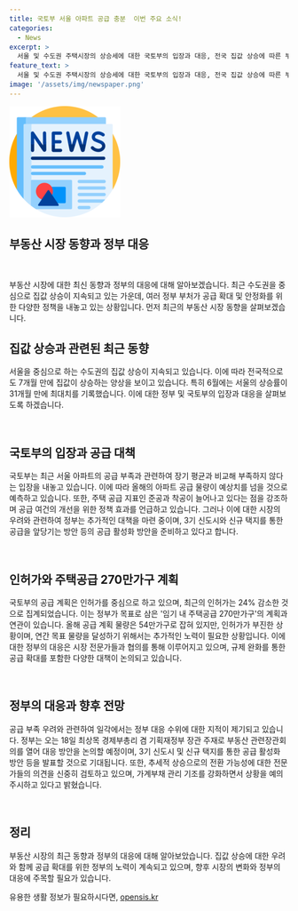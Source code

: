 ```yaml
---
title: 국토부 서울 아파트 공급 충분  이번 주요 소식!
categories:
  - News
excerpt: >
  서울 및 수도권 주택시장의 상승세에 대한 국토부의 입장과 대응, 전국 집값 상승에 따른 부동산 시장 동향, 그리고 규제 완화로 인한 주택 공급 확대를 통한 정부의 대응 등이 주요 내용으로 다루어졌습니다. 국토부는 주택 공급 실적이 상승하고 있다고 주장하며, 지난 12월 이후 7개월 만에 전국 집값이 상승 전환했다고 보도했습니다. 지난 12월 이후 하락세를 이어온 전국 집값이 상승 전환한 가운데 국토부는 서울 아파트 공급이 부족하지 않다는 입장을 강조하고 있습니다. 국토부는 3기 신도시와 신규 택지를 통한 공급을 앞당기는 방안 등 공급 활성화 방안을 준비 중이며, 이에 따른 대책을 발표할 것으로 보입니다.
feature_text: >
  서울 및 수도권 주택시장의 상승세에 대한 국토부의 입장과 대응, 전국 집값 상승에 따른 부동산 시장 동향, 그리고 규제 완화로 인한 주택 공급 확대를 통한 정부의 대응 등이 주요 내용으로 다루어졌습니다. 국토부는 주택 공급 실적이 상승하고 있다고 주장하며, 지난 12월 이후 7개월 만에 전국 집값이 상승 전환했다고 보도했습니다. 지난 12월 이후 하락세를 이어온 전국 집값이 상승 전환한 가운데 국토부는 서울 아파트 공급이 부족하지 않다는 입장을 강조하고 있습니다. 국토부는 3기 신도시와 신규 택지를 통한 공급을 앞당기는 방안 등 공급 활성화 방안을 준비 중이며, 이에 따른 대책을 발표할 것으로 보입니다.
image: '/assets/img/newspaper.png'
---
```


<p><img src="/assets/img/newspaper.png" alt="kimp 속보" /></p>

<h2 data-ke-size="size26">부동산 시장 동향과 정부 대응</h2>

<p data-ke-size="size16">&nbsp;</p>

<p>부동산 시장에 대한 최신 동향과 정부의 대응에 대해 알아보겠습니다. 최근 수도권을 중심으로 집값 상승이 지속되고 있는 가운데, 여러 정부 부처가 공급 확대 및 안정화를 위한 다양한 정책을 내놓고 있는 상황입니다. 먼저 최근의 부동산 시장 동향을 살펴보겠습니다.</p>

<h2 data-ke-size="size24">집값 상승과 관련된 최근 동향</h2>

<p>서울을 중심으로 하는 수도권의 집값 상승이 지속되고 있습니다. 이에 따라 전국적으로도 7개월 만에 집값이 상승하는 양상을 보이고 있습니다. 특히 6월에는 서울의 상승률이 31개월 만에 최대치를 기록했습니다. 이에 대한 정부 및 국토부의 입장과 대응을 살펴보도록 하겠습니다.</p>

<p data-ke-size="size16">&nbsp;</p>

<h2 data-ke-size="size24">국토부의 입장과 공급 대책</h2>

<p>국토부는 최근 서울 아파트의 공급 부족과 관련하여 장기 평균과 비교해 부족하지 않다는 입장을 내놓고 있습니다. 이에 따라 올해의 아파트 공급 물량이 예상치를 넘을 것으로 예측하고 있습니다. 또한, 주택 공급 지표인 준공과 착공이 늘어나고 있다는 점을 강조하며 공급 여건의 개선을 위한 정책 효과를 언급하고 있습니다. 그러나 이에 대한 시장의 우려와 관련하여 정부는 추가적인 대책을 마련 중이며, 3기 신도시와 신규 택지를 통한 공급을 앞당기는 방안 등의 공급 활성화 방안을 준비하고 있다고 합니다.</p>

<p data-ke-size="size16">&nbsp;</p>

<h2 data-ke-size="size24">인허가와 주택공급 270만가구 계획</h2>

<p>국토부의 공급 계획은 인허가를 중심으로 하고 있으며, 최근의 인허가는 24% 감소한 것으로 집계되었습니다. 이는 정부가 목표로 삼은 '임기 내 주택공급 270만가구'의 계획과 연관이 있습니다. 올해 공급 계획 물량은 54만가구로 잡혀 있지만, 인허가가 부진한 상황이며, 연간 목표 물량을 달성하기 위해서는 추가적인 노력이 필요한 상황입니다. 이에 대한 정부의 대응은 시장 전문가들과 협의를 통해 이루어지고 있으며, 규제 완화를 통한 공급 확대를 포함한 다양한 대책이 논의되고 있습니다.</p>

<p data-ke-size="size16">&nbsp;</p>

<h2 data-ke-size="size24">정부의 대응과 향후 전망</h2>

<p>공급 부족 우려와 관련하여 일각에서는 정부 대응 수위에 대한 지적이 제기되고 있습니다. 정부는 오는 18일 최상목 경제부총리 겸 기획재정부 장관 주재로 부동산 관련장관회의를 열어 대응 방안을 논의할 예정이며, 3기 신도시 및 신규 택지를 통한 공급 활성화 방안 등을 발표할 것으로 기대됩니다. 또한, 추세적 상승으로의 전환 가능성에 대한 전문가들의 의견을 신중히 검토하고 있으며, 가계부채 관리 기조를 강화하면서 상황을 예의주시하고 있다고 밝혔습니다.</p>

<p data-ke-size="size16">&nbsp;</p>

<h2 data-ke-size="size24">정리</h2>

<p>부동산 시장의 최근 동향과 정부의 대응에 대해 알아보았습니다. 집값 상승에 대한 우려와 함께 공급 확대를 위한 정부의 노력이 계속되고 있으며, 향후 시장의 변화와 정부의 대응에 주목할 필요가 있습니다.</p></p>
유용한 생활 정보가 필요하시다면, <a href="https://opensis.kr" rel="dofollow">opensis.kr</a>


